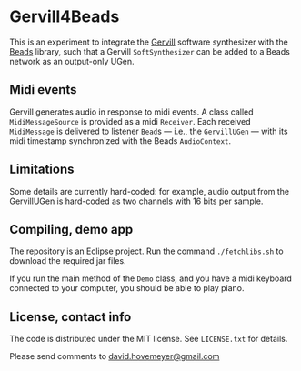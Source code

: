 # Gervill4Beads

This is an experiment to integrate the [Gervill](https://java.net/projects/gervill/pages/Home)
software synthesizer with the [Beads](http://www.beadsproject.net) library, such that a
Gervill `SoftSynthesizer` can be added to a Beads network as an output-only UGen.

## Midi events

Gervill generates audio in response to midi events.  A class called
`MidiMessageSource` is provided as a midi `Receiver`.  Each received
`MidiMessage` is delivered to listener `Bead`s &mdash; i.e., the
`GervillUGen` &mdash; with its midi timestamp synchronized with
the Beads `AudioContext`.

## Limitations

Some details are currently hard-coded: for example, audio output
from the GervillUGen is hard-coded as two channels with 16 bits per sample.

## Compiling, demo app

The repository is an Eclipse project.  Run the command `./fetchlibs.sh` to download the
required jar files.

If you run the main method of the `Demo` class, and you have a midi keyboard connected
to your computer, you should be able to play piano.

## License, contact info

The code is distributed under the MIT license.  See `LICENSE.txt` for details.

Please send comments to <david.hovemeyer@gmail.com>